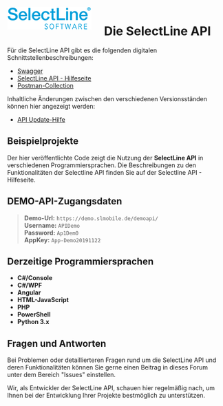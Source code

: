 <img align="left" src="sllogo.png" style="margin-right:30px;">

# Die SelectLine API

Für die SelectLine API gibt es die folgenden digitalen Schnittstellenbeschreibungen:
-	[Swagger](https://github.com/selectline-software/selectline-api/wiki/Swagger)
-	[SelectLine API - Hilfeseite](https://github.com/selectline-software/selectline-api/wiki/API-Online-Hilfe)
-	[Postman-Collection](<https://github.com/selectline-software/selectline-api/tree/master/Postman%20Collection>)

Inhaltliche Änderungen zwischen den verschiedenen Versionsständen können hier angezeigt werden:
- [API Update-Hilfe](https://apiupdate.selectline.de/)

## Beispielprojekte
Der hier veröffentlichte Code zeigt die Nutzung der **SelectLine API** in verschiedenen Programmiersprachen. 
Die Beschreibungen zu den Funktionalitäten der Selectline API finden Sie auf der Selectline API - Hilfeseite.

## DEMO-API-Zugangsdaten

> **Demo-Url:** `https://demo.slmobile.de/demoapi/`<br/>
> **Username:**	`APIDemo`<br/>
> **Password:**	`Ap1Dem0`<br/>
> **AppKey:**	`App-Demo20191122`<br/>

## Derzeitige Programmiersprachen

- **C#/Console** 
- **C#/WPF**
- **Angular**
- **HTML-JavaScript** 
- **PHP**
- **PowerShell**
- **Python 3.x**

## Fragen und Antworten

Bei Problemen oder detaillierteren Fragen rund um die SelectLine API und deren Funktionalitäten können Sie gerne einen Beitrag in dieses Forum unter dem Bereich "Issues" einstellen.

Wir, als Entwickler der SelectLine API, schauen hier regelmäßig nach, um Ihnen bei der Entwicklung Ihrer Projekte bestmöglich zu unterstützen.
